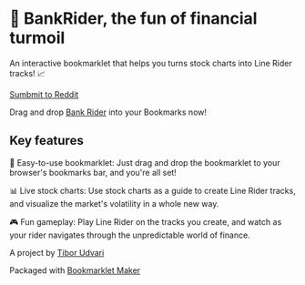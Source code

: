 # 🎢 BankRider, the fun of financial turmoil
An interactive bookmarklet that helps you turns stock charts into Line Rider tracks! 📈


<a href="javascript:(function()%7Bvar%20url%20%3D%20document.URL%20%3B%0Avar%20title%20%3D%20document.title%20%3B%0Awindow.location.href%20%3D%20%22https%3A%2F%2Fwww.reddit.com%2Fr%2F%22%0A%20%20%20%20%20%20%20%20%20%20%20%20%20%20%20%20%20%20%20%20%20%20%20%20%2B%20prompt(%22Subreddit%3A%20%22%2C%20%22%22)%0A%20%20%20%20%20%20%20%20%20%20%20%20%20%20%20%20%20%20%20%20%20%20%20%20%2B%20%22%2Fsubmit%3Ftitle%3D%22%0A%20%20%20%20%20%20%20%20%20%20%20%20%20%20%20%20%20%20%20%20%20%20%20%20%2B%20title%20%2B%20%22%26url%3D%22%0A%20%20%20%20%20%20%20%20%20%20%20%20%20%20%20%20%20%20%20%20%20%20%20%20%2B%20url%20%3B%7D)()%3B">Sumbmit to Reddit</a>

Drag and drop <a href="javascript:(function()%7Bconst%20widgetContainer%20%3D%20document.createElement('div')%0AwidgetContainer.innerHTML%20%3D%20%60%0A%3Cdiv%20class%3D%22tradingview-widget-container%22%3E%0A%20%20%3Cdiv%20id%3D%22tradingview_ee0a7%22%3E%3C%2Fdiv%3E%0A%20%20%3Cdiv%20class%3D%22tradingview-widget-copyright%22%3E%0A%20%20%20%20%3Ca%20href%3D%22https%3A%2F%2Fwww.tradingview.com%2Fsymbols%2FNYSE-CS%2F%22%20rel%3D%22noopener%22%20target%3D%22_blank%22%3E%0A%20%20%20%20%20%20%3Cspan%20class%3D%22blue-text%22%3ECS%20chart%3C%2Fspan%3E%0A%20%20%20%20%3C%2Fa%3E%20by%20TradingView%0A%20%20%3C%2Fdiv%3E%0A%3C%2Fdiv%3E%0A%60%0Adocument.body.appendChild(widgetContainer)%0A%0Aconst%20tradingViewScript%20%3D%20document.createElement('script')%0AtradingViewScript.src%20%3D%20'https%3A%2F%2Fs3.tradingview.com%2Ftv.js'%0AwidgetContainer.appendChild(tradingViewScript)%0A%0Aconst%20tradingViewWidgetScript%20%3D%20document.createElement('script')%0AtradingViewWidgetScript.innerHTML%20%3D%20%60%0AsetTimeout(function()%20%7B%0A%0A%20%20%20%20new%20TradingView.widget(%7B%0A%20%20%20%20%20%20%20%20%22width%22%3A%20%22100%25%22%2C%0A%20%20%20%20%20%20%20%20%22height%22%3A%20%22100%25%22%2C%0A%0A%20%20%20%20%20%20%20%20%22symbol%22%3A%20%22NYSE%3ACS%22%2C%0A%20%20%20%20%20%20%20%20%22interval%22%3A%20%22D%22%2C%0A%20%20%20%20%20%20%20%20%22timezone%22%3A%20%22Etc%2FUTC%22%2C%0A%20%20%20%20%20%20%20%20%22theme%22%3A%20%22light%22%2C%0A%20%20%20%20%20%20%20%20%22style%22%3A%20%222%22%2C%0A%20%20%20%20%20%20%20%20%22locale%22%3A%20%22en%22%2C%0A%20%20%20%20%20%20%20%20%22toolbar_bg%22%3A%20%22%23f1f3f6%22%2C%0A%20%20%20%20%20%20%20%20%22enable_publishing%22%3A%20false%2C%0A%20%20%20%20%20%20%20%20%22allow_symbol_change%22%3A%20true%2C%0A%20%20%20%20%20%20%20%20%22container_id%22%3A%20%22tradingview_ee0a7%22%0A%20%20%20%20%20%20%7D)%3B%0A%0A%0A%7D%2C%201000)%3B%0A%60%0A%0AwidgetContainer.appendChild(tradingViewWidgetScript)%0A%0AwidgetContainer.style.position%20%3D%20'fixed'%0AwidgetContainer.style.top%20%3D%20'50%25'%0AwidgetContainer.style.left%20%3D%20'50%25'%0AwidgetContainer.style.width%20%3D%20'90%25'%0A%2F%2F%20widgetContainer.style.width%20%3D%20'90vw'%0A%0AwidgetContainer.style.height%20%3D%20'90%25'%0AwidgetContainer.style.height%20%3D%20'90vh'%0AwidgetContainer.style.minHeight%20%3D%20'400px'%0A%0AwidgetContainer.style.opacity%20%3D%20'0.3'%0AwidgetContainer.style.transform%20%3D%20'translate(-50%25%2C%20-50%25)'%0AwidgetContainer.style.zIndex%20%3D%20'999999'%0A%0AwidgetContainer.style.pointerEvents%20%3D%20'none'%0A%0AwidgetContainer.addEventListener('keydown'%2C%20function%20(event)%20%7B%0A%20%20event.stopPropagation()%0A%7D)%0A%0Afunction%20toggleVisibility()%20%7B%0A%20%20if%20(widgetContainer.style.visibility%20%3D%3D%3D%20'hidden')%20%7B%0A%20%20%20%20widgetContainer.style.visibility%20%3D%20'visible'%0A%20%20%7D%20else%20%7B%0A%20%20%20%20widgetContainer.style.visibility%20%3D%20'hidden'%0A%20%20%7D%0A%7D%0A%0Afunction%20toggleIntactivity()%20%7B%0A%20%20if%20(widgetContainer.style.pointerEvents%20%3D%3D%3D%20'none')%20%7B%0A%20%20%20%20console.log('setting%20to%20auto')%0A%20%20%20%20widgetContainer.style.pointerEvents%20%3D%20'auto'%0A%20%20%7D%20else%20%7B%0A%20%20%20%20console.log('setting%20to%20none')%0A%20%20%20%20widgetContainer.style.pointerEvents%20%3D%20'none'%0A%20%20%7D%0A%7D%0A%0Adocument.addEventListener('dblclick'%2C%20function%20(event)%20%7B%0A%20%20toggleIntactivity()%0A%7D)%0A%0Adocument.addEventListener('keydown'%2C%20function%20(event)%20%7B%0A%20%20if%20(event.key%20%3D%3D%3D%20'Enter')%20%7B%0A%20%20%20%20toggleIntactivity()%0A%20%20%7D%0A%0A%20%20if%20(event.key%20%3D%3D%3D%20'q')%20%7B%0A%20%20%20%20console.log('toggle%20visibility')%0A%20%20%20%20toggleVisibility()%0A%20%20%7D%0A%7D)%7D)()%3B">Bank Rider</a> into your Bookmarks now!

## Key features

📌 Easy-to-use bookmarklet: Just drag and drop the bookmarklet to your browser's bookmarks bar, and you're all set!

📊 Live stock charts: Use stock charts as a guide to create Line Rider tracks, and visualize the market's volatility in a whole new way.

🎮 Fun gameplay: Play Line Rider on the tracks you create, and watch as your rider navigates through the unpredictable world of finance.

A project by [Tibor Udvari](https://tiborudvari.com/)

Packaged with [Bookmarklet Maker](https://caiorss.github.io/bookmarklet-maker/)